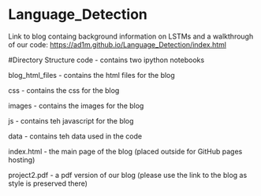 # Language_Detection
Link to blog containg background information on LSTMs and a walkthrough of our code: https://ad1m.github.io/Language_Detection/index.html

#Directory Structure 
code - contains two ipython notebooks 


blog_html_files - contains the html files for the blog 


css - contains the css for the blog 


images - contains the images for the blog 


js - contains teh javascript for the blog 


data - contains teh data used in the code 


index.html - the main page of the blog (placed outside for GitHub pages hosting)


project2.pdf - a pdf version of our blog (please use the link to the blog as style is preserved there)
